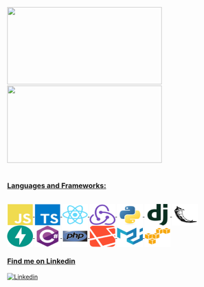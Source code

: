  <div>
  <a href="https://github.com/andeen171">
  <img height="180em" width="360em" src="https://github-readme-stats.vercel.app/api?username=andeen171&show_icons=true&theme=dark&include_all_commits=true&count_private=true"/>
  <img height="180em" width="360em" src="https://github-readme-stats.vercel.app/api/top-langs/?username=andeen171&theme=dark&layout=compact"/>
</div>
  <br>

### Languages and Frameworks:

<div style="display: inline_block"><br>
  <img align="center" alt="Javascript" height="50" width="60" src="https://raw.githubusercontent.com/devicons/devicon/master/icons/javascript/javascript-plain.svg">
  <img align="center" alt="Typescript" height="50" width="60" src="https://raw.githubusercontent.com/devicons/devicon/master/icons/typescript/typescript-original.svg">
  <img align="center" alt="React" height="50" width="60" src="https://raw.githubusercontent.com/devicons/devicon/master/icons/react/react-original.svg">
  <img align="center" alt="Redux" height="50" width="60" src="https://raw.githubusercontent.com/devicons/devicon/master/icons/redux/redux-original.svg">
  <img align="center" alt="Python" height="50" width="60" src="https://raw.githubusercontent.com/devicons/devicon/master/icons/python/python-original.svg">
  <img align="center" alt="django" height="50" width="60" src="https://raw.githubusercontent.com/devicons/devicon/master/icons/django/django-plain.svg">
  <img align="center" alt="flask" height="50" width="60" src="https://raw.githubusercontent.com/devicons/devicon/master/icons/flask/flask-original.svg">
  <img align="center" alt="fastapi" height="50" width="60" src="https://raw.githubusercontent.com/devicons/devicon/master/icons/fastapi/fastapi-original.svg">
  <img align="center" alt="C#" height="50" width="60" src="https://raw.githubusercontent.com/devicons/devicon/master/icons/csharp/csharp-original.svg">
  <img align="center" alt="php" height="50" width="60" src="https://raw.githubusercontent.com/devicons/devicon/master/icons/php/php-original.svg">
  <img align="center" alt="php" height="50" width="60" src="https://raw.githubusercontent.com/devicons/devicon/master/icons/laravel/laravel-plain.svg">
  <img align="center" alt="php" height="50" width="60" src="https://raw.githubusercontent.com/devicons/devicon/master/icons/materialui/materialui-original.svg">
  <img align="center" alt="aws" height="50" width="60" src="https://raw.githubusercontent.com/devicons/devicon/master/icons/amazonwebservices/amazonwebservices-original.svg">
</div>
 
 ### Find me on Linkedin
  
<div>
  <a href="https://www.linkedin.com/in/anderson-lopes-9044331a1/" target="_blank">
   <img align="center" alt="Linkedin" height="50" width="60" src="https://cdn.jsdelivr.net/gh/devicons/devicon/icons/linkedin/linkedin-original.svg">
  </a>
</div>

